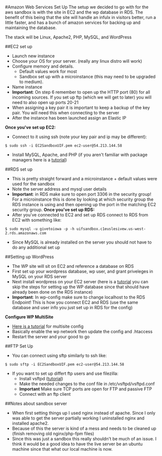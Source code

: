 #Amazon Web Services Set Up
The setup we decided to go with for the aws sandbox is with the site in EC2 and the wp database in RDS. The benefit of this being that the site will handle an infulx in visitors better, run a little faster, and has a bunch of amazon services for backing up and maintaining the database.

The stack will be Linux, Apache2, PHP, MySQL, and WordPress 
 
##EC2 set up
- Launch new instance 
- Choose your OS for your server. (really any linux distro will work) 
- Configure memory and details. 
	- Default values work for most 
	- Sandbox set up with a microinstance (this may need to be upgraded to medium). 
- Name instance
- **Important**: On step 6 remember to open up the HTTP port (80) for all incoming sources. If you set up ftp (which we will get to later) you will need to also open up ports 20-21 
- When assigning a key pair it is important to keep a backup of the key pair. You will need this when connecting to the server
- After the instance has been launched assign an Elastic IP 

**Once you've set up EC2:**
- Connect to it using ssh (note your key pair and ip may be different):
```
$ sudo ssh -i EC2SandboxUIF.pem ec2-user@54.213.144.58
```
- Install MySQL, Apache, and PHP (if you aren't familiar with package managers here is a [tutorial](https://www.digitalocean.com/community/tutorials/how-to-install-linux-apache-mysql-php-lamp-stack-on-ubuntu))

##RDS set up
- This is pretty straight forward and a microinstance + default values were used for the sandbox 
- Note the server address and mysql user details 
- **Important**: in RDS make sure to open port 3306 in the security group! For a microinstance this is done by looking at which security group the RDS instance is using and then opening up the port in the matching EC2 security group. 
**Once you've set up RDS:**
- After you've connected to EC2 and set up RDS connect to RDS from EC2 with something like:
```
$ sudo mysql -u givetoiowa -p -h uifsandbox.c1euslesivew.us-west-2.rds.amazonaws.com
``` 
- Since MySQL is already installed on the server you should not have to do any additional set up

##Setting up WordPress
- The WP site will sit on EC2 and reference a database on RDS
- First set up your wordpress database, wp user, and grant priveleges in MySQL on your RDS server 
- Next install wordpress on your EC2 server (here is a [tutorial](https://www.digitalocean.com/community/tutorials/how-to-install-wordpress-on-centos-6--2) you can skip the steps for setting up the WP database since that should have already been done on the RDS instance) 
- **Important**: In wp-config make sure to change localhost to the RDS Endpoint! This is how you connect EC2 and RDS (use the same database and user info you just set up in RDS for the config) 

**Configure WP MultiSite** 
- [Here is a tutorial](https://www.digitalocean.com/community/tutorials/how-to-set-up-multiple-wordpress-sites-using-multisite) for multisite config
- Basically enable the wp network then update the config and .htaccess 
- Restart the server and your good to go 

##FTP Set Up 
- You can connect using sftp similarly to ssh like:
```
$ sudo sftp -i EC2SandboxUIF.pem ec2-user@54.213.144.58
```
- If you want to set up differt ftp users and use filezilla:
	- Install vsftpd ([tutorial](http://blog.liwen.name/configure-vsftpd-on-amazon-ec2/148))
	- Make the needed changes to the conf file in /etc/vsftpd/vsftpd.conf
	- **Important** Make sure TCP ports are open for FTP and passive FTP 
	- Connect with an ftp client  
 
##Notes about sandbox server
- When first setting things up I used nginx instead of apache. Since I only was able to get the server partially working I uninstalled nginx and installed apache2. 
- Because of this the server is kind of a mess and needs to be cleaned up (finish removing old nginx/php-fpm files)
- Since this was just a sandbox this really shouldn't be much of an issue. I think it would be a good idea to have the live server be an ubuntu machine since that what our local machine is now. 

 

